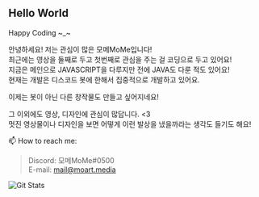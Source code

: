 ## Hello World

Happy Coding \~_\~  
  
안녕하세요! 저는 관심이 많은 모메MoMe입니다!  
최근에는 영상을 둘째로 두고 첫번째로 관심을 주는 걸 코딩으로 두고 있어요!  
지금은 메인으로 JAVASCRIPT을 다루지만 전에 JAVA도 다룬 적도 있어요!  
현재는 개발은 디스코드 봇에 한해서 집중적으로 개발하고 있어요.

이제는 봇이 아닌 다른 창작물도 만들고 싶어지네요! 

그 이외에도 영상, 디자인에 관심이 많답니다. <3  
멋진 영상물이나 디자인을 보면 어떻게 이런 발상을 냈을까라는 생각도 들기도 해요!


   
📫 How to reach me:
> Discord: 모메MoMe#0500   
> E-mail: mail@moart.media

![Git Stats](https://github-readme-stats.vercel.app/api?username=moartmedia&show_icons=true&theme=graywhite)   

<!--
**MoartMedia/MoartMedia** is a ✨ _special_ ✨ repository because its `README.md` (this file) appears on your GitHub profile.

Here are some ideas to get you started:

- 🔭 I’m currently working on ...
- 🌱 I’m currently learning ...
- 👯 I’m looking to collaborate on ...
- 🤔 I’m looking for help with ...
- 💬 Ask me about ...
- 📫 How to reach me: ...
- 😄 Pronouns: ...
- ⚡ Fun fact: ...
-->
